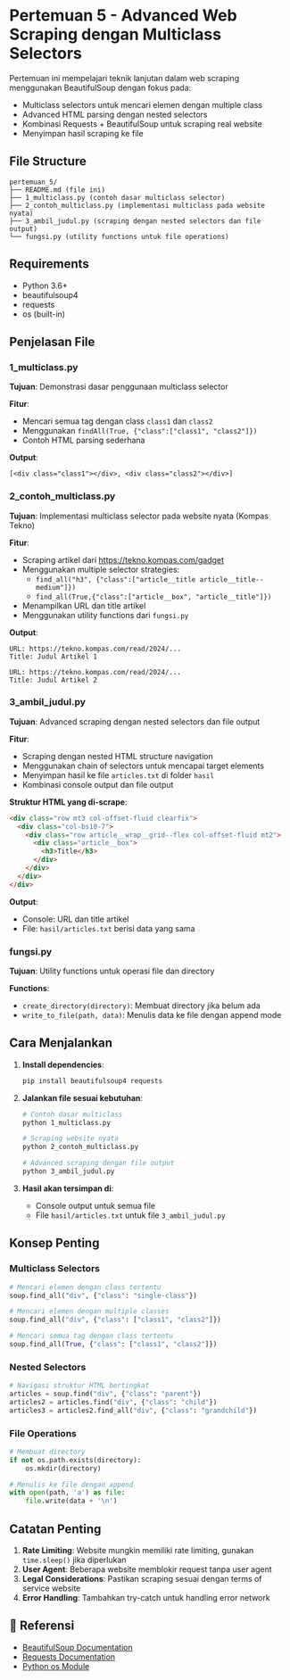 # Pertemuan 5 - Advanced Web Scraping dengan Multiclass Selectors

Pertemuan ini mempelajari teknik lanjutan dalam web scraping menggunakan BeautifulSoup dengan fokus pada:
- Multiclass selectors untuk mencari elemen dengan multiple class
- Advanced HTML parsing dengan nested selectors
- Kombinasi Requests + BeautifulSoup untuk scraping real website
- Menyimpan hasil scraping ke file

## File Structure

```
pertemuan_5/
├── README.md (file ini)
├── 1_multiclass.py (contoh dasar multiclass selector)
├── 2_contoh_multiclass.py (implementasi multiclass pada website nyata)
├── 3_ambil_judul.py (scraping dengan nested selectors dan file output)
└── fungsi.py (utility functions untuk file operations)
```

## Requirements

- Python 3.6+
- beautifulsoup4
- requests
- os (built-in)

## Penjelasan File

### 1_multiclass.py
**Tujuan**: Demonstrasi dasar penggunaan multiclass selector

**Fitur**:
- Mencari semua tag dengan class `class1` dan `class2`
- Menggunakan `findAll(True, {"class":["class1", "class2"]})`
- Contoh HTML parsing sederhana

**Output**:
```
[<div class="class1"></div>, <div class="class2"></div>]
```

### 2_contoh_multiclass.py
**Tujuan**: Implementasi multiclass selector pada website nyata (Kompas Tekno)

**Fitur**:
- Scraping artikel dari https://tekno.kompas.com/gadget
- Menggunakan multiple selector strategies:
  - `find_all("h3", {"class":["article__title article__title--medium"]})`
  - `find_all(True,{"class":["article__box", "article__title"]})`
- Menampilkan URL dan title artikel
- Menggunakan utility functions dari `fungsi.py`

**Output**:
```
URL: https://tekno.kompas.com/read/2024/...
Title: Judul Artikel 1

URL: https://tekno.kompas.com/read/2024/...
Title: Judul Artikel 2
```

### 3_ambil_judul.py
**Tujuan**: Advanced scraping dengan nested selectors dan file output

**Fitur**:
- Scraping dengan nested HTML structure navigation
- Menggunakan chain of selectors untuk mencapai target elements
- Menyimpan hasil ke file `articles.txt` di folder `hasil`
- Kombinasi console output dan file output

**Struktur HTML yang di-scrape**:
```html
<div class="row mt3 col-offset-fluid clearfix">
  <div class="col-bs10-7">
    <div class="row article__wrap__grid--flex col-offset-fluid mt2">
      <div class="article__box">
        <h3>Title</h3>
      </div>
    </div>
  </div>
</div>
```

**Output**:
- Console: URL dan title artikel
- File: `hasil/articles.txt` berisi data yang sama

### fungsi.py
**Tujuan**: Utility functions untuk operasi file dan directory

**Functions**:
- `create_directory(directory)`: Membuat directory jika belum ada
- `write_to_file(path, data)`: Menulis data ke file dengan append mode

## Cara Menjalankan

1. **Install dependencies**:
   ```bash
   pip install beautifulsoup4 requests
   ```

2. **Jalankan file sesuai kebutuhan**:
   ```bash
   # Contoh dasar multiclass
   python 1_multiclass.py
   
   # Scraping website nyata
   python 2_contoh_multiclass.py
   
   # Advanced scraping dengan file output
   python 3_ambil_judul.py
   ```

3. **Hasil akan tersimpan di**:
   - Console output untuk semua file
   - File `hasil/articles.txt` untuk file `3_ambil_judul.py`

## Konsep Penting

### Multiclass Selectors
```python
# Mencari elemen dengan class tertentu
soup.find_all("div", {"class": "single-class"})

# Mencari elemen dengan multiple classes
soup.find_all("div", {"class": ["class1", "class2"]})

# Mencari semua tag dengan class tertentu
soup.find_all(True, {"class": ["class1", "class2"]})
```

### Nested Selectors
```python
# Navigasi struktur HTML bertingkat
articles = soup.find("div", {"class": "parent"})
articles2 = articles.find("div", {"class": "child"})
articles3 = articles2.find_all("div", {"class": "grandchild"})
```

### File Operations
```python
# Membuat directory
if not os.path.exists(directory):
    os.mkdir(directory)

# Menulis ke file dengan append
with open(path, 'a') as file:
    file.write(data + '\n')
```

## Catatan Penting

1. **Rate Limiting**: Website mungkin memiliki rate limiting, gunakan `time.sleep()` jika diperlukan
2. **User Agent**: Beberapa website memblokir request tanpa user agent
3. **Legal Considerations**: Pastikan scraping sesuai dengan terms of service website
4. **Error Handling**: Tambahkan try-catch untuk handling error network

## 🔗 Referensi

- [BeautifulSoup Documentation](https://www.crummy.com/software/BeautifulSoup/bs4/doc/)
- [Requests Documentation](https://requests.readthedocs.io/)
- [Python os Module](https://docs.python.org/3/library/os.html)
